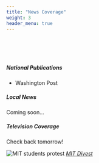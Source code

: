```yaml
---
title: "News Coverage"
weight: 3
header_menu: true
---
```


<br><br><br>

##### National Publications

- Washington Post
<!-- - The Guardian
 - Reuters
 - Grist
 - Inside Higher Ed
-->

##### Local News

Coming soon...
<!--
- California
- Connecticut
- Massachusetts
- New Jersey
- Tennessee
-->

##### Television Coverage  

Check back tomorrow!
<!--
- Morning Joe
-->

![MIT students protest](images/mit2.JPG)
[*MIT Divest*](https://www.mit-divest.com/)